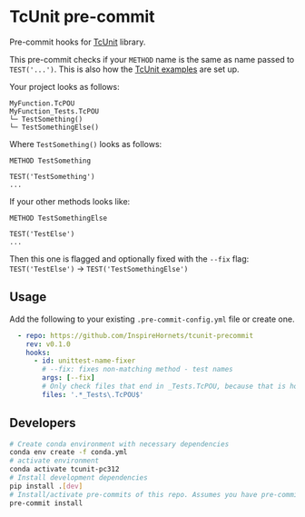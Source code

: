 # TcUnit pre-commit

Pre-commit hooks for [TcUnit](https://tcunit.org/) library.

This pre-commit checks if your `METHOD` name is the same as name passed to `TEST('...')`. This is also how the [TcUnit examples](https://tcunit.org/#/introduction-user-guide?id=create-test-suites-and-run-them) are set up.

Your project looks as follows:

```
MyFunction.TcPOU
MyFunction_Tests.TcPOU
└─ TestSomething()
└─ TestSomethingElse()
```

Where `TestSomething()` looks as follows:

```
METHOD TestSomething

TEST('TestSomething')
...
```

If your other methods looks like:

```
METHOD TestSomethingElse

TEST('TestElse')
...
```

Then this one is flagged and optionally fixed with the `--fix` flag: `TEST('TestElse')` -> `TEST('TestSomethingElse')`

## Usage

Add the following to your existing `.pre-commit-config.yml` file or create one.

```yaml
  - repo: https://github.com/InspireHornets/tcunit-precommit
    rev: v0.1.0
    hooks:
      - id: unittest-name-fixer
        # --fix: fixes non-matching method - test names
        args: [--fix]
        # Only check files that end in _Tests.TcPOU, because that is how I name my tests
        files: '.*_Tests\.TcPOU$'
```

## Developers

```bash
# Create conda environment with necessary dependencies
conda env create -f conda.yml
# activate environment
conda activate tcunit-pc312
# Install development dependencies
pip install .[dev]
# Install/activate pre-commits of this repo. Assumes you have pre-commit installed globally
pre-commit install
```
